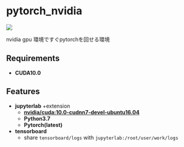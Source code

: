 # pytorch_nvidia

<a href='https://hub.docker.com/r/syunyooo/pytorch-nvidia-jupyterlab'> ![](https://img.shields.io/docker/cloud/build/syunyooo/pytorch-nvidia-jupyterlab.svg?logo=docker&logoColor=white&style=for-the-badge)</a>

nvidia gpu 環境ですぐpytorchを回せる環境

## Requirements

- **CUDA10.0**

## Features

- **jupyterlab** +extension
  - **[nvidia/cuda:10.0-cudnn7-devel-ubuntu16.04](https://hub.docker.com/r/nvidia/cuda)**
  - **Python3.7**
  - **Pytorch(latest)**
- **tensorboard**
    - share `tensorboard/logs`  with  `jupyterlab:/root/user/work/logs`

